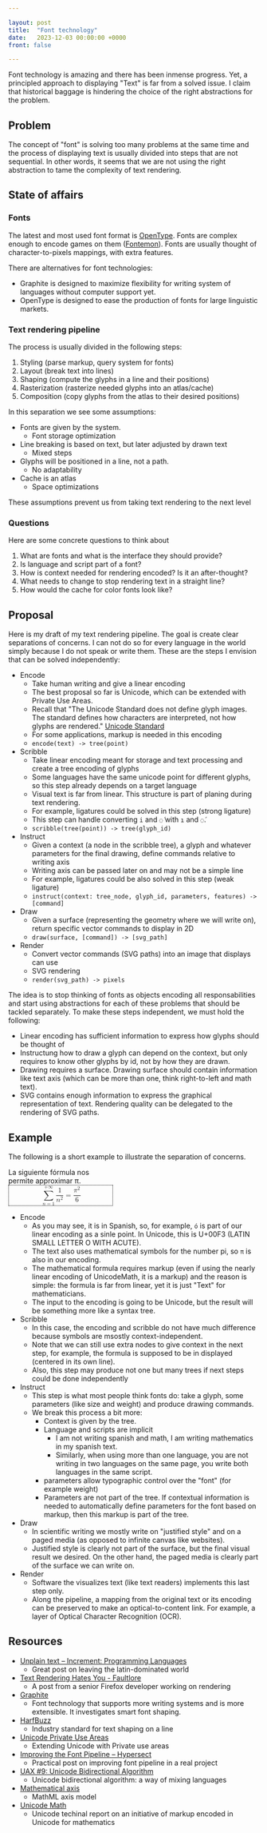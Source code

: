 ```yaml
---

layout: post
title:  "Font technology"
date:   2023-12-03 00:00:00 +0000
front: false

---
```


Font technology is amazing and there has been inmense progress. 
Yet, a principled approach to displaying "Text" is far from a solved issue.
I claim that historical baggage is hindering the choice of the right abstractions for the problem.

## Problem

The concept of "font" is solving too many problems at the same time and the process of displaying text is usually divided into steps that are not sequential.
In other words, it seems that we are not using the right abstraction to tame the complexity of text rendering.

## State of affairs

### Fonts

The latest and most used font format is [OpenType](https://en.wikipedia.org/wiki/OpenType). 
Fonts are complex enough to encode games on them ([Fontemon](https://www.coderelay.io/fontemon.html)).
Fonts are usually thought of character-to-pixels mappings, with extra features.

There are alternatives for font technologies:
- Graphite is designed to maximize flexibility for writing system of languages without computer support yet.
- OpenType is designed to ease the production of fonts for large linguistic markets.

### Text rendering pipeline

The process is usually divided in the following steps:
1. Styling (parse markup, query system for fonts)
2. Layout (break text into lines)
3. Shaping (compute the glyphs in a line and their positions)
4. Rasterization (rasterize needed glyphs into an atlas/cache)
5. Composition (copy glyphs from the atlas to their desired positions)

In this separation we see some assumptions:
- Fonts are given by the system. 
	- Font storage optimization
- Line breaking is based on text, but later adjusted by drawn text
	- Mixed steps
- Glyphs will be positioned in a line, not a path. 
	- No adaptability
- Cache is an atlas
	- Space optimizations

These assumptions prevent us from taking text rendering to the next level


### Questions

Here are some concrete questions to think about
1. What are fonts and what is the interface they should provide?
2. Is language and script part of a font?
3. How is context needed for rendering encoded? Is it an after-thought? 
4. What needs to change to stop rendering text in a straight line?
5. How would the cache for color fonts look like?

## Proposal

Here is my draft of my text rendering pipeline.
The goal is create clear separations of concerns. 
I can not do so for every language in the world simply because I do not speak or write them.
These are the steps I envision that can be solved independently:

- Encode
	- Take human writing and give a linear encoding
	- The best proposal so far is Unicode, which can be extended with Private Use Areas.
	- Recall that "The Unicode Standard does not define glyph images. The standard defines how characters are interpreted, not how glyphs are rendered." [Unicode Standard](https://unicode.org/standard/principles.html) 
	- For some applications, markup is needed in this encoding
	- `encode(text) -> tree(point)`
- Scribble
	- Take linear encoding meant for storage and text processing and create a tree encoding of glyphs
	- Some languages have the same unicode point for different glyphs, so this step already depends on a target language
	- Visual text is far from linear. This structure is part of planing during text rendering.
	- For example, ligatures could be solved in this step (strong ligature)
	- This step can handle converting `i` and `◌́` with `ı` and `◌́`.
	- `scribble(tree(point)) -> tree(glyph_id)`
- Instruct
	- Given a context (a node in the scribble tree), a glyph and whatever parameters for the final drawing, define commands relative to writing axis
	- Writing axis can be passed later on and may not be a simple line
	- For example, ligatures could be also solved in this step (weak ligature)
	- `instruct(context: tree_node, glyph_id, parameters, features) -> [command]`
- Draw
	- Given a surface (representing the geometry where we will write on), return specific vector commands to display in 2D
	- `draw(surface, [command]) -> [svg_path]`
- Render
	- Convert vector commands (SVG paths) into an image that displays can use
	- SVG rendering
	- `render(svg_path) -> pixels`

The idea is to stop thinking of fonts as objects encoding all responsabilities and start using abstractions for each of these problems that should be tackled separately.
To make these steps independent, we must hold the following:
- Linear encoding has sufficient information to express how glyphs should be thought of
- Instructung how to draw a glyph can depend on the context, but only requires to know other glyphs by id, not by how they are drawn. 
- Drawing requires a surface. Drawing surface should contain information like text axis (which can be more than one, think right-to-left and math text).
- SVG contains enough information to express the graphical representation of text. Rendering quality can be delegated to the rendering of SVG paths.

## Example

The following is a short example to illustrate the separation of concerns.
<div style="width: 15em;">
  La siguiente fórmula nos permite approximar π.
  <math display="block" style="border: 1px dotted black;">
    <mrow>
      <munderover>
        <mo>∑</mo>
        <mrow><mi>n</mi><mo>=</mo><mn>1</mn></mrow>
        <mrow><mo>+</mo><mn>∞</mn></mrow>
      </munderover>
      <mfrac>
        <mn>1</mn>
        <msup><mi>n</mi><mn>2</mn></msup>
      </mfrac>
    </mrow>
    <mo>=</mo>
    <mfrac>
      <msup><mi>π</mi><mn>2</mn></msup>
      <mn>6</mn>
    </mfrac>
  </math>
</div>

- Encode
	- As you may see, it is in Spanish, so, for example, `ó` is part of our linear encoding as a sinle point. In Unicode, this is U+00F3 (LATIN SMALL LETTER O WITH ACUTE). 
	- The text also uses mathematical symbols for the number pi, so `π` is also in our encoding. 
	- The mathematical formula requires markup (even if using the nearly linear encoding of UnicodeMath, it is a markup) and the reason is simple: the formula is far from linear, yet it is just "Text" for mathematicians.
	- The input to the encoding is going to be Unicode, but the result will be something more like a syntax tree.
- Scribble
	- In this case, the encoding and scribble do not have much difference because symbols are msostly context-independent.
	- Note that we can still use extra nodes to give context in the next step, for example, the formula is supposed to be in displayed (centered in its own line).
	- Also, this step may produce not one but many trees if next steps could be done independently
- Instruct
	- This step is what most people think fonts do: take a glyph, some parameters (like size and weight) and produce drawing commands.
	- We break this process a bit more: 
		- Context is given by the tree.
		- Language and scripts are implicit
			- I am not writing spanish and math, I am writing mathematics in my spanish text.
			- Similarly, when using more than one language, you are not writing in two languages on the same page, you write both languages in the same script.
		- parameters allow typographic control over the "font" (for example weight)
		- Parameters are not part of the tree. If contextual information is needed to automatically define parameters for the font based on markup, then this markup is part of the tree.
- Draw
	- In scientific writing we mostly write on "justified style" and on a paged media (as opposed to infinite canvas like websites).
	- Justified style is clearly not part of the surface, but the final visual result we desired. On the other hand, the paged media is clearly part of the surface we can write on.
- Render
	- Software the visualizes text (like text readers) implements this last step only.
	- Along the pipeline, a mapping from the original text or its encoding can be preserved to make an optical-to-content link. For example, a layer of Optical Character Recognition (OCR).  

## Resources

- [Unplain text – Increment: Programming Languages](https://increment.com/programming-languages/unplain-text-primer-on-non-latin/)
	- Great post on leaving the latin-dominated world
- [Text Rendering Hates You - Faultlore](https://faultlore.com/blah/text-hates-you/)
	- A post from a senior Firefox developer working on rendering 
- [Graphite](https://graphite.sil.org/)
	- Font technology that supports more writing systems and is more extensible. It investigates smart font shaping.
- [HarfBuzz](https://harfbuzz.github.io/)
	- Industry standard for text shaping on a line
- [Unicode Private Use Areas](https://en.wikipedia.org/wiki/Private_Use_Areas)
	- Extending Unicode with Private use areas 
- [Improving the Font Pipeline – Hypersect](https://blog.hypersect.com/improving-the-font-pipeline/)
	- Practical post on improving font pipeline in a real project
- [UAX #9: Unicode Bidirectional Algorithm](http://www.unicode.org/reports/tr9/#Introduction)
	- Unicode bidirectional algorithm: a way of mixing languages
- [Mathematical axis](https://www.w3.org/TR/mathml-core/#box-model-generic)
	- MathML axis model
- [Unicode Math](https://www.unicode.org/notes/tn28/UTN28-PlainTextMath-v3.1.pdf)
	- Unicode techinal report on an initiative of markup encoded in Unicode for mathematics

